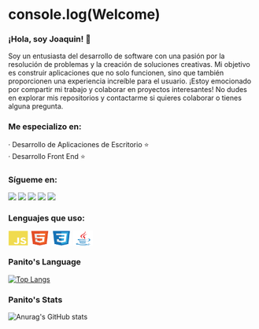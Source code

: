 <h1>console.log(Welcome)</h1>

<h3>¡Hola, soy Joaquin! 👋</h3>
Soy un entusiasta del desarrollo de software con una pasión por la resolución de problemas y la creación de soluciones creativas. Mi objetivo es construir aplicaciones que no solo funcionen, sino que también proporcionen una experiencia increíble para el usuario. ¡Estoy emocionado por compartir mi trabajo y colaborar en proyectos interesantes! No dudes en explorar mis repositorios y contactarme si quieres colaborar o tienes alguna pregunta.

<h3>Me especializo en:</h3>
<div>· Desarrollo de Aplicaciones de Escritorio ⭐</div>
<div>· Desarrollo Front End ⭐</div>

<h3>Sígueme en:</h3>

<div> 
  <a href="https://www.instagram.com/jc04.ms" target="_blank"><img src="https://img.shields.io/badge/-Instagram-%23E4405F?style=for-the-badge&logo=instagram&logoColor=white" target="_blank"></a>
  <a href="https://twitter.com/0Panito" target="_blank"><img src="https://img.shields.io/badge/Twitter-9146FF?style=for-the-badge&logo=twitch&logoColor=white" target="_blank"></a>
  <a href="https://www.twitch.tv/panitoooo" target="_blank"><img src="https://img.shields.io/badge/Twitch-9146FF?style=for-the-badge&logo=twitch&logoColor=white" target="_blank"></a>
  <a href = "mailto:joaco0mr4@gmail.com "><img src="https://img.shields.io/badge/-Gmail-%23333?style=for-the-badge&logo=gmail&logoColor=white" target="_blank"></a>
  <a href="www.linkedin.com/in/calderonsalazarjoaquin" target="_blank"><img src="https://img.shields.io/badge/-LinkedIn-%230077B5?style=for-the-badge&logo=linkedin&logoColor=white" target="_blank"></a> 
</div>

<div>
  <h3>Lenguajes que uso:</h3>
  <a><img align="center" alt="Rafa-Js" height="30" width="40" src="https://raw.githubusercontent.com/devicons/devicon/master/icons/javascript/javascript-plain.svg"></a>
  <img align="center" alt="Rafa-HTML" height="30" width="40" src="https://raw.githubusercontent.com/devicons/devicon/master/icons/html5/html5-original.svg">
  <img align="center" alt="Rafa-CSS" height="30" width="40" src="https://raw.githubusercontent.com/devicons/devicon/master/icons/css3/css3-original.svg">
  <img align="center" alt="Java" height="30" width="40" src="https://raw.githubusercontent.com/devicons/devicon/master/icons/java/java-original.svg">
</div>

<h3>Panito's Language</h3>

[![Top Langs](https://github-readme-stats.vercel.app/api/top-langs/?username=Panitou\&layout=donut-vertical&theme=tokyonight)](https://github.com/anuraghazra/github-readme-stats)

<h3>Panito's Stats</h3>

![Anurag's GitHub stats](https://github-readme-stats.vercel.app/api?username=Panitou&theme=tokyonight)

